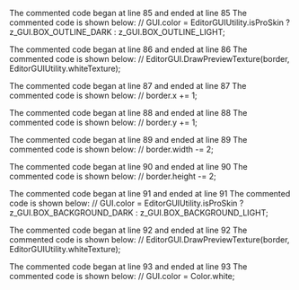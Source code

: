 The commented code began at line 85 and ended at line 85
The commented code is shown below:
//			GUI.color = EditorGUIUtility.isProSkin ? z_GUI.BOX_OUTLINE_DARK : z_GUI.BOX_OUTLINE_LIGHT;


The commented code began at line 86 and ended at line 86
The commented code is shown below:
//			EditorGUI.DrawPreviewTexture(border, EditorGUIUtility.whiteTexture);


The commented code began at line 87 and ended at line 87
The commented code is shown below:
//			border.x += 1;


The commented code began at line 88 and ended at line 88
The commented code is shown below:
//			border.y += 1;


The commented code began at line 89 and ended at line 89
The commented code is shown below:
//			border.width -= 2;


The commented code began at line 90 and ended at line 90
The commented code is shown below:
//			border.height -= 2;


The commented code began at line 91 and ended at line 91
The commented code is shown below:
//			GUI.color = EditorGUIUtility.isProSkin ? z_GUI.BOX_BACKGROUND_DARK : z_GUI.BOX_BACKGROUND_LIGHT;


The commented code began at line 92 and ended at line 92
The commented code is shown below:
//			EditorGUI.DrawPreviewTexture(border, EditorGUIUtility.whiteTexture);


The commented code began at line 93 and ended at line 93
The commented code is shown below:
//			GUI.color = Color.white;


